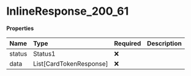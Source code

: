 # InlineResponse_200_61

**Properties**

| Name   | Type                    | Required | Description |
| :----- | :---------------------- | :------- | :---------- |
| status | Status1                 | ❌       |             |
| data   | List[CardTokenResponse] | ❌       |             |
